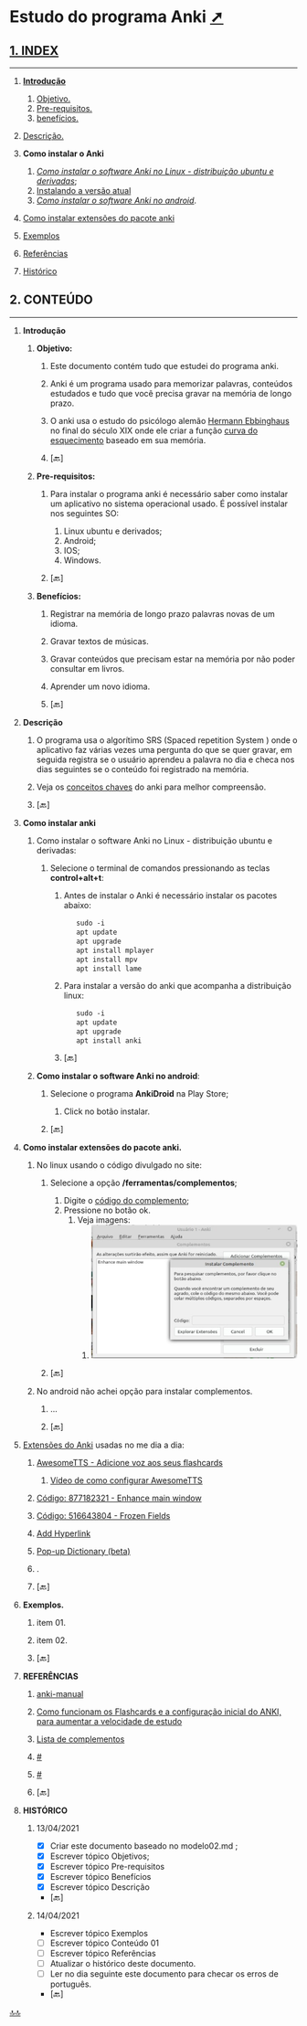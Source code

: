 <span id="topo"><span>
# Estudo do programa Anki <a href="index.html" target="_blank" title="Pressione aqui para expandir este documento em nova aba." >  ➚

## **1. INDEX**

---

   1. **Introdução**

      1. [Objetivo.](#id_objetivo)
      2. [Pre-requisitos.](#id_pre_requisitos)
      3. [benefícios.](#id_beneficios)

   2. [Descrição.](#id_Descricao)

   3. **Como instalar o Anki**
      1. [_Como instalar o software Anki no Linux - distribuição ubuntu e derivadas_](#id_instalar_ubuntu);
      2. [Instalando a versão atual](https://apps.ankiweb.net/)
      3. [_Como instalar o software Anki no android_](#id_instalar_android).

   4. [Como instalar extensões do pacote anki](#id_extensoes)

   5. [Exemplos](#id_exemplos)

   6. [Referências](#id_referencias)

   7. [Histórico](#id_historico)

## **2. CONTEÚDO**

---

   1. **Introdução**

      1. <span id="id_objetivo"><span>**Objetivo:**
         1. Este documento contém tudo que estudei do programa anki.
         2. Anki é um programa usado para memorizar palavras, conteúdos estudados e tudo que você precisa gravar na memória de longo prazo.
         3. O anki usa o estudo do psicólogo alemão [Hermann Ebbinghaus](https://pt.wikipedia.org/wiki/Hermann_Ebbinghaus) no final do século XIX onde ele criar a função [curva do esquecimento](https://estudoesquematizado.com.br/curva-do-esquecimento/) baseado em sua memória.

         4. <text onclick="goBack()">[🔙]</text>

      2. <span id="id_pre_requisitos"></span>**Pre-requisitos:**
         1. Para instalar o programa anki é necessário saber como instalar um aplicativo no sistema operacional usado. É possível instalar nos seguintes SO:
            1. Linux ubuntu e derivados;
            2. Android;
            3. IOS;
            4. Windows.

         2. <text onclick="goBack()">[🔙]</text>

      3. <span id="id_beneficios"></span>**Benefícios:**
         1. Registrar na memória de longo prazo palavras novas de um idioma.
         2. Gravar textos de músicas.
         3. Gravar conteúdos que precisam estar na memória por não poder consultar em livros.
         4. Aprender um novo idioma.

         5. <text onclick="goBack()">[🔙]</text>

   2. <span id=id_Descricao></span>**Descrição**
      1. O programa usa o algorítimo SRS (Spaced repetition System ) onde o aplicativo faz várias vezes uma pergunta do que se quer gravar, em seguida registra se o usuário aprendeu a palavra no dia e checa nos dias seguintes se o conteúdo foi registrado na memória.
      2. Veja os [conceitos chaves](https://mizerablebr.github.io/anki-manual/#/getting-started?id=conceitos-chave) do anki para melhor compreensão.

      3. <text onclick="goBack()">[🔙]</text>

   3. **Como instalar anki**
      1. Como instalar o software Anki no Linux - distribuição ubuntu e derivadas:
         1. <span id=id_instalar_ubuntu></span>Selecione o terminal de comandos pressionando as teclas **control+alt+t**:
            1. Antes de instalar o Anki é necessário instalar os pacotes abaixo:

               ```shellscript
                  sudo -i
                  apt update
                  apt upgrade
                  apt install mplayer
                  apt install mpv
                  apt install lame
               ```

            2. Para instalar a versão do anki que acompanha a distribuição linux:

               ```shellscript
                  sudo -i
                  apt update
                  apt upgrade
                  apt install anki                    

               ```

            3. <text onclick="goBack()">[🔙]</text>

      2. <span id=id_instalar_android></span>**Como instalar o software Anki no android**:
         1. Selecione o programa **AnkiDroid** na Play Store;
            1. Click no botão instalar.

         2. <text onclick="goBack()">[🔙]</text>

   4. <span id=id_extensoes></span>**Como instalar extensões do pacote anki.**
      1. No linux usando o código divulgado no site:
         1. Selecione a opção **/ferramentas/complementos**;
            1. Digite o [código do complemento](https://ankiweb.net/shared/addons/);
            2. Pressione no botão ok.
               1. Veja imagens:
                  1. ![Opção: instalar complemento](./img/instalar_complementos.jpeg "Anki - Instalar complementos")

         2. <text onclick="goBack()">[🔙]</text>

      2. No android não achei opção para instalar complementos.
         1. ...

         2. <text onclick="goBack()">[🔙]</text>

   5. [Extensões do Anki](https://ankiweb.net/shared/addons/) usadas no me dia a dia:
      1. [AwesomeTTS - Adicione voz aos seus flashcards](https://ankiweb.net/shared/info/1436550454 "Obs: Este complemento não está disponível para o anki que vem no Linux Mint versão 20.0, é preciso baixar a última versão do site anki download.")
         1. [Vídeo de como configurar AwesomeTTS](https://www.youtube.com/watch?v=4nIxrqGK6gI)
      2. [Código: 877182321 - Enhance main window](https://ankiweb.net/shared/info/877182321 "Na opção baralhos adiciona algumas opções úteis.")
      3. [Código: 516643804 - Frozen Fields](https://ankiweb.net/shared/info/516643804 "Congela conteúdo do lado 01 da carta.")
      4. [Add Hyperlink](https://ankiweb.net/shared/info/318752047)
      5. [Pop-up Dictionary (beta)](https://ankiweb.net/shared/info/153625306)
      6. .

      7. <text onclick="goBack()">[🔙]</text>

   6. <span id=id_exemplos></span>**Exemplos.**
         1. item 01.
         2. item 02.

         3. <text onclick="goBack()">[🔙]</text>

   7. <span id=id_referencias></span>**REFERÊNCIAS**
      1. [anki-manual](https://mizerablebr.github.io/anki-manual/#/)
      2. [Como funcionam os Flashcards e a configuração inicial do ANKI, para aumentar a velocidade de estudo](https://www.youtube.com/watch?v=cM2wxh95KOc)
      3. [Lista de complementos](https://ankiweb.net/shared/addons/)
      4. [#](##)
      5. [#](##)

      6. <text onclick="goBack()">[🔙]</text>

   8. <span id="id_historico"><span>**HISTÓRICO**

      1. 13/04/2021 <!--TODO: HISTÓRICO -->
         - [x] Criar este documento baseado no modelo02.md ;
         - [x] Escrever tópico Objetivos;
         - [x] Escrever tópico Pre-requisitos
         - [x] Escrever tópico Benefícios
         - [x] Escrever tópico Descrição

         - <text onclick="goBack()">[🔙]</text>

      2. 14/04/2021 <!--FIXME: Falta fazer os item abaixo: -->
         - Escrever tópico Exemplos
         - [ ] Escrever tópico Conteúdo 01
         - [ ] Escrever tópico Referências
         - [ ] Atualizar o histórico deste documento.
         - [ ] Ler no dia seguinte este documento para checar os erros de português.

         - <text onclick="goBack()">[🔙]</text>

[🔝🔝](#topo "Retorna ao topo")

 <script>    function goBack() {    window.history.back()}</script>
